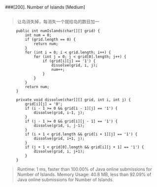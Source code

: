 ###[200]. Number of Islands 
[Medium]
```
```
>  让岛消失掉，每消失一个就给岛的数目加一
```
     public int numIslands(char[][] grid) {
         int num = 0;
         if (grid.length == 0) {
             return num;
         }
         for (int i = 0; i < grid.length; i++) {
             for (int j = 0; j < grid[0].length; j++) {
                 if (grid[i][j] == '1') {
                     dissolve(grid, i, j);
                     num++;
                 }
             }
         }
         return num;
     }
 
     private void dissolve(char[][] grid, int i, int j) {
         grid[i][j] = '0';
         if (i - 1 >= 0 && grid[i - 1][j] == '1') {
             dissolve(grid, i-1, j);
         }
         if (j - 1 >= 0 && grid[i][j - 1] == '1') {
             dissolve(grid, i, j-1);
         }
         if (i + 1 < grid.length && grid[i + 1][j] == '1') {
             dissolve(grid, i+1, j);
         }
         if (j + 1 < grid[0].length && grid[i][j + 1] == '1') {
             dissolve(grid, i, j+1);
         }
     }
```

> Runtime: 1 ms, faster than 100.00% of Java online submissions for Number of Islands.
> Memory Usage: 40.8 MB, less than 92.09% of Java online submissions for Number of Islands.
